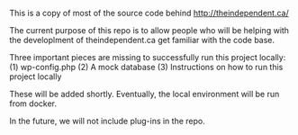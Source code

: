 This is a copy of most of the source code behind http://theindependent.ca/

The current purpose of this repo is to allow people who will be helping with the developlment of theindependent.ca get familiar with the code base.

Three important pieces are missing to successfully run this project locally:
(1) wp-config.php
(2) A mock database
(3) Instructions on how to run this project locally

These will be added shortly. Eventually, the local environment will be run from docker.

In the future, we will not include plug-ins in the repo.

